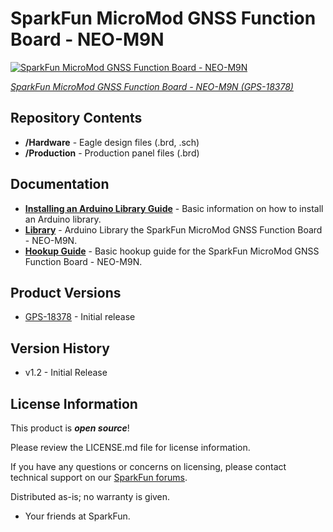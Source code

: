 SparkFun MicroMod GNSS Function Board - NEO-M9N
========================================

[![SparkFun MicroMod GNSS Function Board - NEO-M9N](https://cdn.sparkfun.com/assets/parts/1/7/7/6/1/NEOM9N_01.jpg)](https://www.sparkfun.com/products/18378)

[*SparkFun MicroMod GNSS Function Board - NEO-M9N (GPS-18378)*](https://www.sparkfun.com/products/18378)

<Basic description of the part.>

Repository Contents
-------------------

* **/Hardware** - Eagle design files (.brd, .sch)
* **/Production** - Production panel files (.brd)

Documentation
--------------

* **[Installing an Arduino Library Guide](https://learn.sparkfun.com/tutorials/installing-an-arduino-library/all)** - Basic information on how to install an Arduino library.
* **[Library](https://github.com/sparkfun/SparkFun_u-blox_GNSS_Arduino_Library)** - Arduino Library the SparkFun MicroMod GNSS Function Board - NEO-M9N.
* **[Hookup Guide](https://learn.sparkfun.com/tutorials/1999)** - Basic hookup guide for the SparkFun MicroMod GNSS Function Board - NEO-M9N.


Product Versions
----------------

* [GPS-18378](https://www.sparkfun.com/products/18378) - Initial release


Version History
---------------

* v1.2 - Initial Release


License Information
-------------------

This product is _**open source**_! 

Please review the LICENSE.md file for license information. 

If you have any questions or concerns on licensing, please contact technical support on our [SparkFun forums](https://forum.sparkfun.com/viewforum.php?f=152).

Distributed as-is; no warranty is given.

- Your friends at SparkFun.

_<COLLABORATION CREDIT>_
